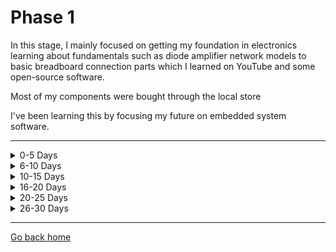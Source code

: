 # Phase 1

In this stage, I mainly focused on getting my foundation in electronics learning about fundamentals such as diode amplifier network models to basic breadboard connection parts which I learned on YouTube and some open-source software. 

Most of my components were bought through the local store

I've been learning this by focusing my future on embedded system software.

---

<details>
  <summary>0-5 Days</summary>
  
  ## Basic Electronics
  - Resistors
  - Potentiometers
  - Capacitors
  - Inductors
  - Wiring
  - Multimeter
  - Semiconductors
  - Ideal and Practical Sources
  - Switches
  - Electromagnets
---
</details>
<details>
<summary>6-10 Days</summary>
    
## Practical Electronic Components :
- Bread Board
- Series and Parallel Circuits
- Transformers
- Rectifier using Diodes
- Capacitor as a filter
- Transistors
- 7808 pin
</details>

<details>
<summary>10-15 Days</summary>

## Embedded Components and Analog Electronics: 
- Sensors
- LDR(Light Dependent Resistor)
- Raspberry Pi Pico H
- Verilog Simulations
- Op-amp
- Arduino Basics
- Modulation Techniques
- Optocouplers
</details>

<details>
<summary>16-20 Days</summary>

## Microprocessors and Microcontrollers
- Logic ICs
- Interfacing
- Microcontrollers
- ADCs
- Arduino Programming
- DSO
- HVAC design
</details>

<details>
<summary>20-25 Days</summary>

## Digital Electronics
- Flip Flops
- Registers
- Mux
- FPGAs
- Binary 7 segment
- Sensors (Ultrasonic, Motion, MQ-2, etc)
</details>

<details>
<summary>26-30 Days</summary>

## Power Electronics
- Legislation and standards
- Circuit design and layout
- Shielding
- Filtering
- Cables and connectors
</details>


---

[Go back home](https://github.com/bala5000/100DaysHardware)
